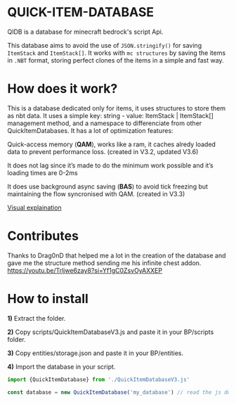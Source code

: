 # QUICK-ITEM-DATABASE
QIDB is a database for minecraft bedrock's script Api.

This database aims to avoid the use of `JSON.stringify()` for saving `ItemStack` and `ItemStack[]`. It works with `mc structures` by saving the items in `.NBT` format, storing perfect clones of the items in a simple and fast way.

# How does it work?
This is a database dedicated only for items, it uses structures to store them as nbt data. It uses a simple key: string - value: ItemStack |  ItemStack[] management method, and a namespace to differenciate from other QuickItemDatabases. It has a lot of optimization features: 

Quick-access memory (**QAM**), works like a ram, it caches alredy loaded data to prevent performance loss. (created in V3.2, updated V3.6)

It does not lag since it’s made to do the minimum work possible and it’s loading times are 0-2ms

It does use background async saving (**BAS**) to avoid tick freezing but maintaining the flow syncronised with QAM. (created in V3.3)

[Visual explaination](https://cdn.discordapp.com/attachments/1252014916496527380/1327710665070350377/Screenshot_2025-01-11_194730.png?ex=67840e6a&is=6782bcea&hm=17e69277be63892303a6ae90e013f80db0db8d036fd42caa4b05f2dd09535d23&)
# Contributes
Thanks to Drag0nD that helped me a lot in the creation of the database and gave me the structure method sending me his infinite chest addon.
https://youtu.be/Trljwe6zay8?si=Yf1gC0ZsvOyAXXEP

# How to install
**1)** Extract the folder.

**2)** Copy scripts/QuickItemDatabaseV3.js and paste it in your BP/scripts folder.

**3)** Copy entities/storage.json and paste it in your BP/entities.

**4)** Import the database in your script.
```js
import {QuickItemDatabase} from './QuickItemDatabaseV3.js'

const database = new QuickItemDatabase('my_database') // read the js docs for more specific options

```
